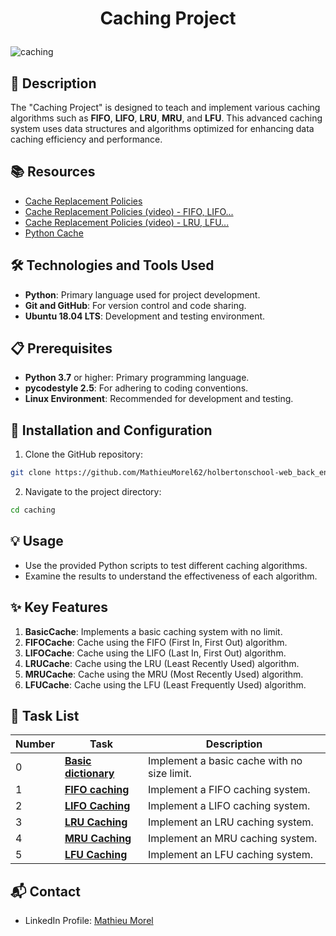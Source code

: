 # <p align="center">Caching Project</p>

![caching](https://github.com/MathieuMorel62/holbertonschool-web_back_end/assets/113856302/645b17f1-8143-43c8-a303-ec7ac0485ebb)

## 📝 Description
The "Caching Project" is designed to teach and implement various caching algorithms such as **FIFO**, **LIFO**, **LRU**, **MRU**, and **LFU**. This advanced caching system uses data structures and algorithms optimized for enhancing data caching efficiency and performance.

## 📚 Resources
- [Cache Replacement Policies](https://en.wikipedia.org/wiki/Cache_replacement_policies#Most_Recently_Used_%28MRU%29)
- [Cache Replacement Policies (video) - FIFO, LIFO...](https://www.youtube.com/watch?v=7lxAfszjy68)
- [Cache Replacement Policies (video) - LRU, LFU...](https://www.youtube.com/watch?v=_Hh-NcdbHCY)
- [Python Cache](https://oxylabs.io/blog/python-cache-how-to-use-effectively)

## 🛠️ Technologies and Tools Used
- **Python**: Primary language used for project development.
- **Git and GitHub**: For version control and code sharing.
- **Ubuntu 18.04 LTS**: Development and testing environment.

## 📋 Prerequisites
- **Python 3.7** or higher: Primary programming language.
- **pycodestyle 2.5**: For adhering to coding conventions.
- **Linux Environment**: Recommended for development and testing.

## 🚀 Installation and Configuration
1. Clone the GitHub repository: 

```sh
git clone https://github.com/MathieuMorel62/holbertonschool-web_back_end
```

2. Navigate to the project directory: 

```sh
cd caching
```

## 💡 Usage
- Use the provided Python scripts to test different caching algorithms.
- Examine the results to understand the effectiveness of each algorithm.

## ✨ Key Features
1. **BasicCache**: Implements a basic caching system with no limit.
2. **FIFOCache**: Cache using the FIFO (First In, First Out) algorithm.
3. **LIFOCache**: Cache using the LIFO (Last In, First Out) algorithm.
4. **LRUCache**: Cache using the LRU (Least Recently Used) algorithm.
5. **MRUCache**: Cache using the MRU (Most Recently Used) algorithm.
6. **LFUCache**: Cache using the LFU (Least Frequently Used) algorithm.

## 📝 Task List

| Number | Task | Description |
| ------ | ---- | ----------- |
| 0 | [**Basic dictionary**](https://github.com/MathieuMorel62/holbertonschool-web_back_end/blob/main/caching/0-basic_cache.py) | Implement a basic cache with no size limit. |
| 1 | [**FIFO caching**](https://github.com/MathieuMorel62/holbertonschool-web_back_end/blob/main/caching/1-fifo_cache.py) | Implement a FIFO caching system. |
| 2 | [**LIFO Caching**](https://github.com/MathieuMorel62/holbertonschool-web_back_end/blob/main/caching/2-lifo_cache.py) | Implement a LIFO caching system. |
| 3 | [**LRU Caching**](https://github.com/MathieuMorel62/holbertonschool-web_back_end/blob/main/caching/3-lru_cache.py) | Implement an LRU caching system. |
| 4 | [**MRU Caching**](https://github.com/MathieuMorel62/holbertonschool-web_back_end/blob/main/caching/4-mru_cache.py) | Implement an MRU caching system. |
| 5 | [**LFU Caching**](https://github.com/MathieuMorel62/holbertonschool-web_back_end/blob/main/caching/100-lfu_cache.py) | Implement an LFU caching system. |

## 📬 Contact
- LinkedIn Profile: [Mathieu Morel](https://www.linkedin.com/in/mathieu-morel-913b4a62/)
